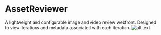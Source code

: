 # AssetReviewer
A lightweight and configurable image and video review webfront. Designed to view iterations and metadata associated with each iteration.
![alt text](http://url/to/img.png)

